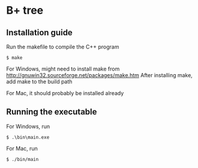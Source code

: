 # B+ tree

## Installation guide

Run the makefile to compile the C++ program
```
$ make
```

For Windows, might need to install make from http://gnuwin32.sourceforge.net/packages/make.htm
After installing make, add make to the build path

For Mac, it should probably be installed already

## Running the executable

For Windows, run
```
$ .\bin\main.exe
```

For Mac, run
```
$ ./bin/main
```
